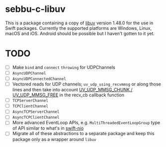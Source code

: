 # sebbu-c-libuv

This is a package containing a copy of [libuv](https://github.com/libuv/libuv) version 1.48.0 for the use in Swift packages. Currently the supported platforms are Windows, Linux, macOS and iOS. Android should be possible but I haven't gotten to it yet.

# TODO
- [ ] Make ```bind``` and ```connect``` ```throwing``` for UDPChannels
- [ ] ```AsyncUDPChannel```
- [ ] ```AsyncUDPConnectedChannel```
- [ ] Vectored reads for UDP channels; ```uv_udp_using_recvmmsg``` or along those lines and then take into account [UV_UDP_MMSG_CHUNK / UV_UDP_MMSG_FREE](https://docs.libuv.org/en/v1.x/udp.html#c.uv_udp_flags) in the recv_cb callback function 
- [ ] ```TCPServerChannel```
- [ ] ```TCPClientChannel```
- [ ] ```AsyncTCPServerChannel```
- [ ] ```AsyncTCPClientChannel```
- [ ] More advanced EventLoop APIs, e.g. ```MultiThreadedEventLoopGroup``` type of API similar to what's in [swift-nio](https://github.com/apple/swift-nio)
- [ ] Migrate all of these abstractions to a separate package and keep this package only as a wrapper around ```libuv```
